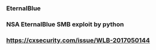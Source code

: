 ### EternalBlue
### NSA EternalBlue SMB exploit by python
### https://cxsecurity.com/issue/WLB-2017050144
